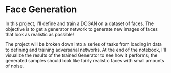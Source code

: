 # Face Generation

In this project, I'll define and train a DCGAN on a dataset of faces. The objective is to get a generator network to generate new images of faces that look as realistic as possible!

The project will be broken down into a series of tasks from loading in data to defining and training adversarial networks. At the end of the notebook, I'll visualize the results of the trained Generator to see how it performs; the generated samples should look like fairly realistic faces with small amounts of noise.
